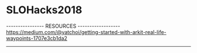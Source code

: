 # SLOHacks2018

---------------- RESOURCES ------------------
https://medium.com/@yatchoi/getting-started-with-arkit-real-life-waypoints-1707e3cb1da2

---------------------------------------------

